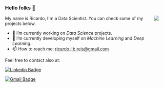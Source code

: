 ### Hello folks 👋

<img align='right' src="https://github-readme-stats.vercel.app/api?username=ricardobreis&show_icons=true&theme=dark">

My name is Ricardo, I'm a Data Scientist. You can check some of my projects below.

<!--
**ricardobreis/ricardobreis** is a ✨ _special_ ✨ repository because its `README.md` (this file) appears on your GitHub profile.
[![Linkedin](https://i.stack.imgur.com/gVE0j.png) LinkedIn](https://www.linkedin.com/in/ricardobreis/)ricardobreis
Here are some ideas to get you started:

- 🔭 I’m currently working on ...
- 🌱 I’m currently learning ...
- 👯 I’m looking to collaborate on ...
- 🤔 I’m looking for help with ...
- 💬 Ask me about ...
- 📫 How to reach me: ...
- 😄 Pronouns: ...
- ⚡ Fun fact: ...
-->

- 🔭 I’m currently working on *Data Science* projects.
- 🌱 I’m currently developing myself on *Machine Learning* and *Deep Learning*.
- 📫 How to reach me: ricardo.l.b.reis@gmail.com

Feel free to contact also at:

[![Linkedin Badge](https://img.shields.io/badge/-LinkedIn-black?logo=Linkedin&logoColor=white&link=https://www.linkedin.com/in/ricardobreis/)](https://www.linkedin.com/in/ricardobreis/)

[![Gmail Badge](https://img.shields.io/badge/-Gmail-black?logo=Gmail&logoColor=white&link=mailto:ricardo.l.b.reis@gmail.com)](mailto:ricardo.l.b.reis@gmail.com)
